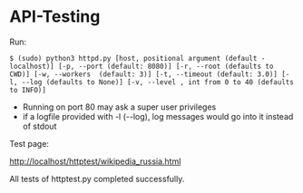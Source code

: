 # API-Testing
Run:

`$ (sudo) python3 httpd.py [host, positional argument (default - localhost)] [-p, --port (default: 8080)] [-r, --root (defaults to CWD)] [-w, --workers  (default: 3)] [-t, --timeout (default: 3.0)] [-l, --log (defaults to None)] [-v, --level , int from 0 to 40 (defaults to INFO)]`

* Running on port 80 may ask a super user privileges
* if a logfile provided with -l (--log), log messages would go into it instead of stdout

Test page:

<http://localhost/httptest/wikipedia_russia.html>

All tests of httptest.py completed successfully.
